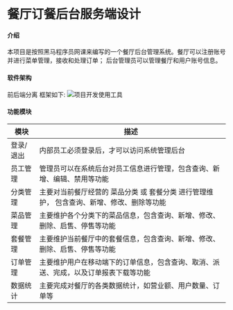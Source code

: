 # 餐厅订餐后台服务端设计

#### 介绍
本项目是按照黑马程序员网课来编写的一个餐厅后台管理系统。餐厅可以注册账号并进行菜单管理，接收和处理订单； 后台管理员可以管理餐厅和用户账号信息。

#### 软件架构
前后端分离
框架如下:
![项目开发使用工具](https://foruda.gitee.com/images/1717648083999036331/87fccb87_12601226.png "屏幕截图")
#### 功能模块
模块	| 描述
-------- | -----
登录/退出	| 内部员工必须登录后，才可以访问系统管理后台
员工管理	| 管理员可以在系统后台对员工信息进行管理，包含查询、新增、编辑、禁用等功能
分类管理	| 主要对当前餐厅经营的 菜品分类 或 套餐分类 进行管理维护， 包含查询、新增、修改、删除等功能
菜品管理	| 主要维护各个分类下的菜品信息，包含查询、新增、修改、删除、启售、停售等功能
套餐管理	| 主要维护当前餐厅中的套餐信息，包含查询、新增、修改、删除、启售、停售等功能
订单管理	| 主要维护用户在移动端下的订单信息，包含查询、取消、派送、完成，以及订单报表下载等功能
数据统计	| 主要完成对餐厅的各类数据统计，如营业额、用户数量、订单等
